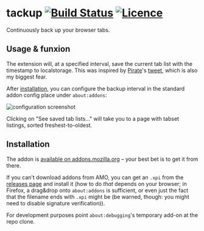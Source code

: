 # tackup [![Build Status](https://travis-ci.org/nabijaczleweli/tackup.svg)](https://travis-ci.org/nabijaczleweli/tackup) [![Licence](https://img.shields.io/badge/license-MIT-blue.svg?style=flat)](LICENSE)
Continuously back up your browser tabs.

## Usage & funxion

The extension will, at a specified interval, save the current tab list with the timestamp to localstorage.
This was inspired by [Pirate](https://github.com/thecoshman)'s [tweet](https://twitter.com/thecoshman/status/991028360590618624), which is also my biggest fear.

After [installation](#Installation), you can configure the backup interval in the standard addon config place under `about:addons`:

![configuration screenshot](https://user-images.githubusercontent.com/6709544/42739920-f425e390-889f-11e8-8fd3-986f506454bb.png)

Clicking on "See saved tab lists…" will take you to a page with tabset listings, sorted freshest-to-oldest.

## Installation

The addon is [available on addons.mozilla.org](https://addons.mozilla.org/en-GB/firefox/addon/tackup/) – your best bet is to get it from there.

If you can't download addons from AMO, you can get an `.xpi` from the [releases page](https://github.com/nabijaczleweli/tackup/releases) and install it
  (how to do *that* depends on your browser; in Firefox, a drag&drop onto `about:addons` is sufficient, or even just the fact that the filename ends with `.xpi` might be
  (be warned, though: you might need to disable signature verification)).

For development purposes point `about:debugging`'s temporary add-on at the repo clone.
